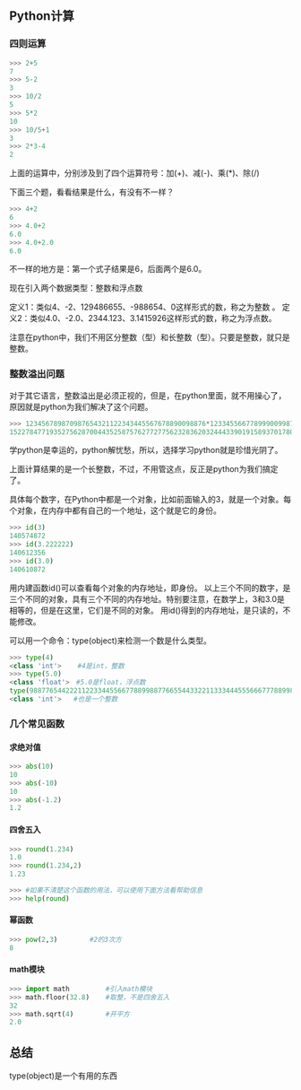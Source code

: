 ## Python计算

### 四则运算
```python
>>> 2+5
7
>>> 5-2
3
>>> 10/2
5
>>> 5*2
10
>>> 10/5+1
3
>>> 2*3-4
2
```
上面的运算中，分别涉及到了四个运算符号：加(+)、减(-)、乘(*)、除(/)


下面三个题，看看结果是什么，有没有不一样？

```python
>>> 4+2
6
>>> 4.0+2
6.0
>>> 4.0+2.0
6.0
```

不一样的地方是：第一个式子结果是6，后面两个是6.0。

现在引入两个数据类型：整数和浮点数

定义1：类似4、-2、129486655、-988654、0这样形式的数，称之为整数 。
定义2：类似4.0、-2.0、2344.123、3.1415926这样形式的数，称之为浮点数。

注意在python中，我们不用区分整数（型）和长整数（型）。只要是整数，就只是整数。


### 整数溢出问题

对于其它语言，整数溢出是必须正视的，但是，在python里面，就不用操心了，原因就是python为我们解决了这个问题。
```python
>>> 123456789870987654321122343445567678890098876*1233455667789990099876543332387665443345566
152278477193527562870044352587576277277562328362032444339019158937017801601677976183816
```
学python是幸运的，python解忧愁，所以，选择学习python就是珍惜光阴了。

上面计算结果的是一个长整数，不过，不用管这点，反正是python为我们搞定了。

具体每个数字，在Python中都是一个对象，比如前面输入的3，就是一个对象。每个对象，在内存中都有自己的一个地址，这个就是它的身份。
```python
>>> id(3)
140574872
>>> id(3.222222)
140612356
>>> id(3.0)
140610872
```
用内建函数id()可以查看每个对象的内存地址，即身份。
以上三个不同的数字，是三个不同的对象，具有三个不同的内存地址。特别要注意，在数学上，3和3.0是相等的，但是在这里，它们是不同的对象。 用id()得到的内存地址，是只读的，不能修改。

可以用一个命令：type(object)来检测一个数是什么类型。
```python
>>> type(4)
<class 'int'>    #4是int，整数
>>> type(5.0)
<class 'float'>　#5.0是float，浮点数
type(988776544222112233445566778899887766554433221133344455566677788998776543222344556678)
<class 'int'>   #也是一个整数
```

### 几个常见函数

#### 求绝对值
```python
>>> abs(10)
10
>>> abs(-10)
10
>>> abs(-1.2)
1.2
```

#### 四舍五入
```python
>>> round(1.234)
1.0
>>> round(1.234,2)
1.23
```

```python
>>> #如果不清楚这个函数的用法，可以使用下面方法看帮助信息
>>> help(round)
```
#### 幂函数
```python
>>> pow(2,3)        #2的3次方
8
```

#### math模块
```python
>>> import math         #引入math模块
>>> math.floor(32.8)    #取整，不是四舍五入
32
>>> math.sqrt(4)        #开平方
2.0
``` 
## 总结
type(object)是一个有用的东西